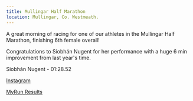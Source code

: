 ```yaml
---
title: Mullingar Half Marathon
location: Mullingar, Co. Westmeath.
---
```


A great morning of racing for one of our athletes in the Mullingar Half Marathon, finishing 6th female overall! 

Congratulations to Siobhán Nugent for her performance with a huge 6 min improvement from last year's time.<br>

Siobhán Nugent - 01:28.52


<a href="https://www.instagram.com/p/DHWcvEEujUT/?img_index=1" target="_blank" rel="noopener noreferrer">Instagram</a>

<a href="https://myrunresults.com/events/aon_mullingar_half_marathon/5191/results" target="_blank" rel="noopener noreferrer">MyRun Results</a>